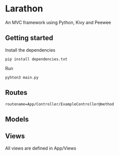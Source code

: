 # Larathon
An MVC framework using Python, Kivy and Peewee

## Getting started
Install the dependencies

    pip install dependencies.txt
  
Run

    pyhton3 main.py
  
## Routes

    routename=App/Controller/ExampleController@method
  
## Models

## Views
  All views are defined in App/Views
  
